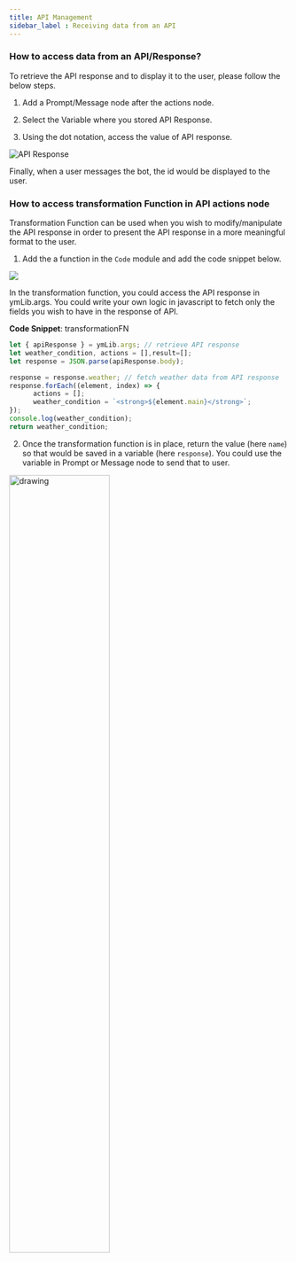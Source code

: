 ```yaml
---
title: API Management
sidebar_label : Receiving data from an API
---
```


### How to access data from an API/Response?

To retrieve the API response and to display it to the user, please follow the below steps.


1. Add a Prompt/Message node after the actions node.

2. Select the Variable where you stored API Response.

3. Using the dot notation, access the value of API response.


![API Response](https://cdn.yellowmessenger.com/pM8aYXXUTfPf1623906957904.gif)

Finally, when a user messages the bot, the id would be displayed to the user.


### How to access transformation Function in API actions node

Transformation Function can be used when you wish to modify/manipulate the API response in order to present the API response in a more meaningful format to the user.

1. Add the a function in the `Code` module and add the code snippet below.

![](https://i.imgur.com/b4AJP3Y.png)

In the transformation function, you could access the API response in ymLib.args. You could write your own logic in javascript to fetch only the fields you wish to have in the response of API.

**Code Snippet**: transformationFN
```js
let { apiResponse } = ymLib.args; // retrieve API response
let weather_condition, actions = [],result=[]; 
let response = JSON.parse(apiResponse.body); 

response = response.weather; // fetch weather data from API response
response.forEach((element, index) => {
      actions = [];
      weather_condition = `<strong>${element.main}</strong>`;
});
console.log(weather_condition);
return weather_condition; 
```

2. Once the transformation function is in place, return the value (here `name`) so that would be saved in a variable (here `response`). You could use the variable in Prompt or Message node to send that to user. 

<img src="https://i.imgur.com/ADPdxJ7.png" alt="drawing" width="60%"/>